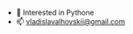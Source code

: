 
- 👀 Interested in Pythone
- 📫 vladislavalhovskii@gmail.com

<!---
Vladovez/Vladovez is a ✨ special ✨ repository because its `README.md` (this file) appears on your GitHub profile.
You can click the Preview link to take a look at your changes.
--->
